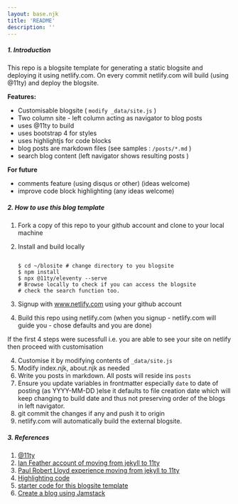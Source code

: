 ```yaml
---
layout: base.njk
title: 'README'
description: ''
---
```

##### 1. Introduction
This repo is a blogsite template for generating a static blogsite and deploying it using netlify.com. On every commit
netlify.com will build (using @11ty) and deploy the blogsite.

**Features:**
- Customisable blogsite ( `modify _data/site.js` )
- Two column site - left column acting as navigator to blog posts
- uses @11ty to build
- uses bootstrap 4 for styles
- uses highlightjs for code blocks
- blog posts are markdown files (see samples : `/posts/*.md` )
- search blog content (left navigator shows resulting posts )

**For future**
- comments feature (using disqus or other) (ideas welcome)
- improve code block highlighting (any ideas welcome)


##### 2. How to use this blog template

1. Fork  a copy of this repo to your github account and clone to your local machine
2. Install and build locally
   <pre><code class="language-bash hljs"> 
   $ cd ~/blosite # change directory to you blogsite
   $ npm install
   $ npx @11ty/eleventy --serve
   # Browse locally to check if you can access the blogsite
   # check the search function too.
   </code></pre>

3. Signup with www.netlify.com using your github account
4. Build this repo using netlify.com (when you signup - netlify.com will guide you - chose defaults and you are done)


If the first 4 steps were sucessfull i.e. you are able to see your site on netlify then proceed with customisation


4. Customise it by modifying contents of `_data/site.js`
5. Modify index.njk, about.njk as needed
6. Write you posts in markdown. All posts will reside ins `posts`
7. Ensure you update variables in frontmatter especially `date` to date of posting (as YYYY-MM-DD )else it defaults to file creation date which will keep changing to build date and thus not preserving order of the blogs in left navigator.
8. git commit the changes if any and push it to origin
9. netlify.com will automatically build the external blogsite.


##### 3. References

1. [@11ty](https://www.11ty.dev/)
2. [Ian Feather account of moving from jekyll to 11ty](https://www.ianfeather.co.uk/moving-this-blog-from-jekyll-to-11ty/)
3. [Paul Robert Lloyd experience moving from jekyll to 11ty](https://24ways.org/2018/turn-jekyll-up-to-eleventy/)
4. [Highlighting code](https://highlightjs.org/)
5. [starter code for this blogsite template](https://github.com/fullstacktraining/11ty-blog-jamstack-training/tree/module-1)
6. [Create a blog using Jamstack](https://jamstack.training/courses/enrolled/693067)


